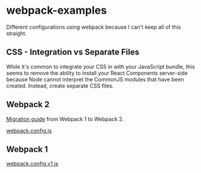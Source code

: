 # webpack-examples
Different configurations using webpack because I can't keep all of this straight.

## CSS - Integration vs Separate Files
While it's common to integrate your CSS in with your JavaScript bundle, this seems to remove the ability to install your React Components server-side because Node cannot interpret the CommonJS modules that have been created. Instead, create separate CSS files.

## Webpack 2
[Migration guide] from Webpack 1 to Webpack 2.

[webpack.config.js]

## Webpack 1
[webpack.config.v1.js]

[Migration guide]: https://webpack.js.org/guides/migrating/
[webpack.config.js]: https://github.com/carinashipley/webpack-examples/blob/master/webpack.config.js
[webpack.config.v1.js]: https://github.com/carinashipley/webpack-examples/blob/master/webpack/webpack.config.v1.js
